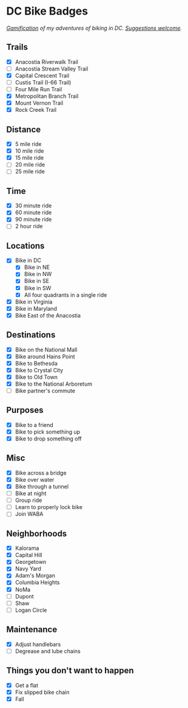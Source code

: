 # DC Bike Badges

_[Gamification](https://en.wikipedia.org/wiki/Achievement_(video_games)) of my adventures of biking in DC. [Suggestions welcome](https://github.com/benbalter/dc-bike-badges/edit/master/README.md)._

## Trails

- [x] Anacostia Riverwalk Trail
- [ ] Anacostia Stream Valley Trail
- [x] Capital Crescent Trail
- [ ] Custis Trail (I-66 Trail)
- [ ] Four Mile Run Trail
- [x] Metropolitan Branch Trail
- [x] Mount Vernon Trail
- [x] Rock Creek Trail

## Distance

- [x] 5 mile ride
- [x] 10 mile ride
- [x] 15 mile ride
- [ ] 20 mile ride
- [ ] 25 mile ride

## Time

- [x] 30 minute ride
- [x] 60 minute ride
- [x] 90 minute ride
- [ ] 2 hour ride

## Locations

- [x] Bike in DC
  - [x] Bike in NE
  - [x] Bike in NW
  - [x] Bike in SE
  - [x] Bike in SW
  - [x] All four quadrants in a single ride
- [x] Bike in Virginia
- [x] Bike in Maryland
- [x] Bike East of the Anacostia

## Destinations

- [x] Bike on the National Mall
- [x] Bike around Hains Point
- [x] Bike to Bethesda
- [x] Bike to Crystal City
- [x] Bike to Old Town
- [x] Bike to the National Arboretum
- [ ] Bike partner's commute

## Purposes

- [x] Bike to a friend
- [x] Bike to pick something up
- [x] Bike to drop something off

## Misc

- [x] Bike across a bridge
- [x] Bike over water
- [x] Bike through a tunnel
- [ ] Bike at night
- [ ] Group ride
- [ ] Learn to properly lock bike
- [ ] Join WABA

## Neighborhoods

- [x] Kalorama
- [x] Capital Hill
- [X] Georgetown
- [x] Navy Yard
- [x] Adam's Morgan
- [x] Columbia Heights
- [x] NoMa
- [ ] Dupont
- [ ] Shaw
- [ ] Logan Circle 

## Maintenance

- [x] Adjust handlebars
- [ ] Degrease and lube chains

## Things you don't want to happen

- [x] Get a flat
- [x] Fix slipped bike chain
- [x] Fall